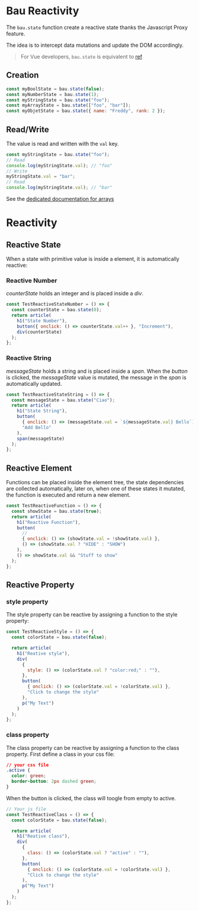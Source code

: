 # Bau Reactivity

The `bau.state` function create a reactive state thanks the Javascript Proxy feature.

The idea is to intercept data mutations and update the DOM accordingly.

> For Vue developers, `bau.state` is equivalent to [ref](https://vuejs.org/guide/essentials/reactivity-fundamentals.html)

## Creation

```js
const myBoolState = bau.state(false);
const myNumberState = bau.state(1);
const myStringState = bau.state("foo");
const myArrayState = bau.state(["foo", "bar"]);
const myObjetState = bau.state({ name: "Freddy", rank: 2 });
```

## Read/Write

The value is read and written with the `val` key.

```js
const myStringState = bau.state("foo");
// Read
console.log(myStringState.val); // "foo"
// Write
myStringState.val = "bar";
// Read
console.log(myStringState.val); // "bar"
```

See the [dedicated documentation for arrays](./BauStateArray.md)

# Reactivity

## Reactive State

When a state with primitive value is inside a element, it is automatically reactive:

### Reactive Number

_counterState_ holds an integer and is placed inside a _div_.

```js
const TestReactiveStateNumber = () => {
  const counterState = bau.state(0);
  return article(
    h1("State Number"),
    button({ onclick: () => counterState.val++ }, "Increment"),
    div(counterState)
  );
};
```

### Reactive String

_messageState_ holds a string and is placed inside a _span_. When the _button_ is clicked, the _messageState_ value is mutated, the message in the _span_ is automatically updated.

```js
const TestReactiveStateString = () => {
  const messageState = bau.state("Ciao");
  return article(
    h1("State String"),
    button(
      { onclick: () => (messageState.val = `${messageState.val} Bello`) },
      "Add Bello"
    ),
    span(messageState)
  );
};
```

## Reactive Element

Functions can be placed inside the element tree, the state dependencies are collected automatically, later on, when one of these states it mutated, the function is executed and return a new element.

```js
const TestReactiveFunction = () => {
  const showState = bau.state(true);
  return article(
    h1("Reactive Function"),
    button(
      //
      { onclick: () => (showState.val = !showState.val) },
      () => (showState.val ? "HIDE" : "SHOW")
    ),
    () => showState.val && "Stuff to show"
  );
};
```

## Reactive Property

### style property

The style property can be reactive by assigning a function to the style property:

```js
const TestReactiveStyle = () => {
  const colorState = bau.state(false);

  return article(
    h1("Reative style"),
    div(
      {
        style: () => (colorState.val ? "color:red;" : ""),
      },
      button(
        { onclick: () => (colorState.val = !colorState.val) },
        "Click to change the style"
      ),
      p("My Text")
    )
  );
};
```

### class property

The class property can be reactive by assigning a function to the class property.
First define a class in your css file:

```css
// your css file
.active {
  color: green;
  border-bottom: 2px dashed green;
}
```

When the button is clicked, the class will toogle from empty to active.

```js
// Your js file
const TestReactiveClass = () => {
  const colorState = bau.state(false);

  return article(
    h1("Reative class"),
    div(
      {
        class: () => (colorState.val ? "active" : ""),
      },
      button(
        { onclick: () => (colorState.val = !colorState.val) },
        "Click to change the style"
      ),
      p("My Text")
    )
  );
};
```
